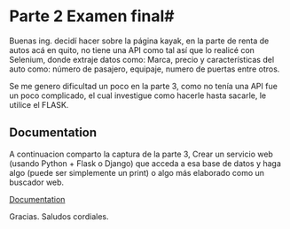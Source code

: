 
# Parte 2 Examen final#


Buenas ing. decidí hacer sobre la página kayak, en la parte de renta de autos acá en quito, no tiene una API como tal así que lo realicé con Selenium, donde extraje datos como: Marca, precio y características del auto como: número de pasajero, equipaje, numero de puertas entre otros.

Se me genero dificultad un poco en la parte 3, como no tenía una API fue un poco complicado, el cual investigue como hacerle hasta sacarle, le utilice el FLASK.



## Documentation

A continuacion comparto la captura de la parte 3, Crear un servicio web (usando Python + Flask o Django) que acceda a esa base de datos y haga algo (puede ser simplemente un print) o algo más elaborado como un buscador web.

[Documentation](https://mailinternacionaledu-my.sharepoint.com/:i:/g/personal/crsanchezar_uide_edu_ec/EfKPivPF50lLl4VjpITPawgBdE5t1n988qGRJxqwfPxR0A?e=DYUUyl)

Gracias.
Saludos cordiales.
